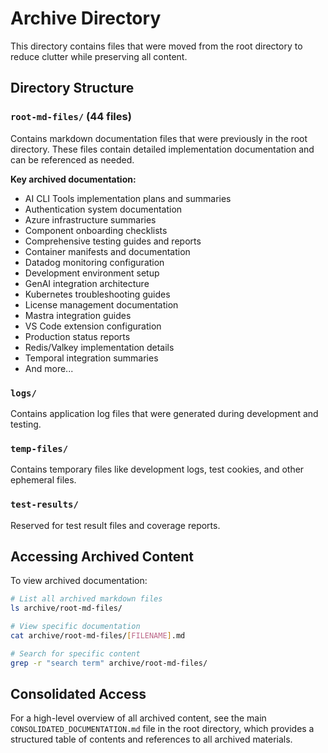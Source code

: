 # Archive Directory

This directory contains files that were moved from the root directory to reduce clutter while preserving all content.

## Directory Structure

### `root-md-files/` (44 files)
Contains markdown documentation files that were previously in the root directory. These files contain detailed implementation documentation and can be referenced as needed.

**Key archived documentation:**
- AI CLI Tools implementation plans and summaries
- Authentication system documentation
- Azure infrastructure summaries
- Component onboarding checklists
- Comprehensive testing guides and reports
- Container manifests and documentation
- Datadog monitoring configuration
- Development environment setup
- GenAI integration architecture
- Kubernetes troubleshooting guides
- License management documentation
- Mastra integration guides
- VS Code extension configuration
- Production status reports
- Redis/Valkey implementation details
- Temporal integration summaries
- And more...

### `logs/`
Contains application log files that were generated during development and testing.

### `temp-files/`
Contains temporary files like development logs, test cookies, and other ephemeral files.

### `test-results/`
Reserved for test result files and coverage reports.

## Accessing Archived Content

To view archived documentation:
```bash
# List all archived markdown files
ls archive/root-md-files/

# View specific documentation
cat archive/root-md-files/[FILENAME].md

# Search for specific content
grep -r "search term" archive/root-md-files/
```

## Consolidated Access

For a high-level overview of all archived content, see the main `CONSOLIDATED_DOCUMENTATION.md` file in the root directory, which provides a structured table of contents and references to all archived materials.